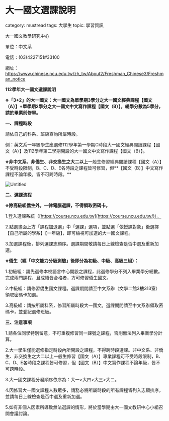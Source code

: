 # 大一國文選課說明

category: mustread
tags: 大學生
topic: 學習資訊

大一國文教學研究中心

單位：中文系

電話：(03)4227151#33100

網址：https://www.chinese.ncu.edu.tw/zh_tw/About2/Freshman_Chinese3/Freshman_notice

**112學年大一國文選課說明**

**※「3+2」的大一國文：大一國文為單學期3學分之大一國文經典課程【國文（A）】+單學期2學分之大一國文中文寫作課程【國文（B）】，總學分數為5學分，請於畢業前修畢。**

**一、課程時段**

請依自己的科系、班級查詢所屬時段。

例：英文系一年級學生應選修112學年第一學期C時段大一國文經典閱讀課程【國文（A）】及112學年第二學期開設的大一國文中文寫作課程【國文（B）】。

**※**非中文系、非僑生、非交換生之**大二以上**一般生修習經典閱讀課程【國文（A）】不受時段限制，B、C、D、E各時段之課程皆可修習，但**【國文（B）】中文寫作課程不論年級，皆不可跨時段。**

![Untitled](Untitled%203.png)

**二、選課流程**

**※除高級組僑生外，一律電腦選課，不得領取密碼卡。**

1.登入選課系統（[https://course.ncu.edu.tw](https://course.ncu.edu.tw/)）。

2.點選畫面上方「課程加退選」中「選課」選項，並點選「依授課對象」後選擇【自己所屬的學系】【一年級】，即可檢視可加選的大一國文課程。

3.加選課程後，排列選課志願序。選課期間敬請每日上線檢查是否中選及重新加選。

**※僑生（經「中文能力分級測驗」後即分為初級、中級、高級三組）：**

1.初級組：請先選修本校語言中心開設之課程，此選修學分不列入畢業學分總數。完成兩門課程，且成績皆合格者，方可修習僑生國文。

2.中級組：請修習僑生國文課程。選課期間請至中文系辦（文學二館3樓313室）領取密碼卡加選。

3.高級組：請按所屬科系，修習所屬時段大一國文。選課期間請至中文系辦領取密碼卡，並登記選修班級。

**三、注意事項**

1.請各位同學特別留意，不可重複修習同一課號之課程，否則無法列入畢業學分計算。

2.大一學生僅能選修指定時段內所開設之課程，不得跨時段選課。非中文系、非僑生、非交換生之大二以上一般生修習【國文（A）】專業課程可不受時段限制，B、C、D、E各時段之課程皆可修習，但【國文（B）】中文寫作課程不論年級，皆不可跨時段。

3.大一國文課程分發順序依序為：大一>大四>大三>大二。

4.因修習大一國文課程人數眾多，請務必將所屬時段的所有課程皆列入志願排序，並請每日上線檢查是否中選及重新加選。

5.如有非個人因素所導致無法選課的情形，將於當學期由大一國文教研中心小組召開會議討論。